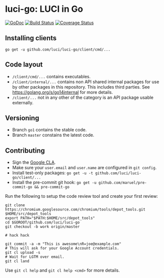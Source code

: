 luci-go: LUCI in Go
===================

[![GoDoc](https://godoc.org/github.com/luci/luci-go?status.svg)](https://godoc.org/github.com/luci/luci-go)
[![Build Status](https://travis-ci.org/luci/luci-go.svg?branch=master)](https://travis-ci.org/luci/luci-go)
[![Coverage Status](https://img.shields.io/coveralls/luci/luci-go.svg)](https://coveralls.io/r/luci/luci-go?branch=master)


Installing clients
------------------

    go get -u github.com/luci/luci-go/client/cmd/...


Code layout
-----------

  * `/client/cmd/...` contains executables.
  * `/client/internal/...` contains non API shared internal packages for use by
    other packages in this repository. This includes third parties. See
    https://golang.org/s/go14internal for more details.
  * `/client/...` not in any other of the category is an API package usable
    externally.


Versioning
----------

  * Branch `go1` contains the stable code.
  * Branch `master` constains the latest code.


Contributing
------------

  * Sign the [Google CLA](https://cla.developers.google.com/clas).
  * Make sure your `user.email` and `user.name` are configured in `git config`.
  * Install test-only packages:
    `go get -u -t github.com/luci/luci-go/client/...`
  * Install the pre-commit git hook:
    `go get -u github.com/maruel/pre-commit-go && pre-commit-go`

Run the following to setup the code review tool and create your first review:

    git clone https://chromium.googlesource.com/chromium/tools/depot_tools.git $HOME/src/depot_tools
    export PATH="$PATH:$HOME/src/depot_tools"
    cd $GOROOT/github.com/luci/luci-go
    git checkout -b work origin/master

    # hack hack

    git commit -a -m "This is awesome\nR=joe@example.com"
    # This will ask for your Google Account credentials.
    git cl upload -s
    # Wait for LGTM over email.
    git cl land

Use `git cl help` and `git cl help <cmd>` for more details.
